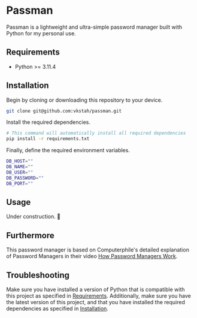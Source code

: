 # Passman

Passman is a lightweight and ultra-simple password manager built with Python for my personal use.

## Requirements

- Python >= 3.11.4

## Installation

Begin by cloning or downloading this repository to your device.

```bash
git clone git@github.com:vkstah/passman.git
```

Install the required dependencies.

```bash
# This command will automatically install all required dependencies
pip install -r requirements.txt
```

Finally, define the required environment variables.

```bash
DB_HOST=""
DB_NAME=""
DB_USER=""
DB_PASSWORD=""
DB_PORT=""
```

## Usage

Under construction. 🔧

## Furthermore

This password manager is based on Computerphile's detailed explanation of Password Managers in their video [How Password Managers Work](https://www.youtube.com/watch?v=w68BBPDAWr8).

## Troubleshooting

Make sure you have installed a version of Python that is compatible with this project as specified in [Requirements](#requirements). Additionally, make sure you have the latest version of this project, and that you have installed the required dependencies as specified in [Installation](#installation).
